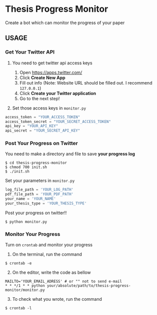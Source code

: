 # Thesis Progress Monitor

Create a bot which can monitor the progress of your paper

## USAGE

### Get Your Twitter API

1. You need to get twitter api access keys
   1. Open https://apps.twitter.com/ 
   2. Click **Create New App**
   3. Fill out info (Note: Website URL should be filled out. I recommend `127.0.0.1`)
   4. Click **Create your Twitter application**
   5. Go to the next step!

2. Set those access keys in `monitor.py`
```python
access_token = "YOUR_ACCESS_TOKEN"
access_token_secret = "YOUR_SECRET_ACCESS_TOKEN"
api_key = "YOUR_API_KEY"
api_secret = "YOUR_SECRET_API_KEY"
```

### Post Your Progress on Twitter

You need to make a directory and file to save **your progress log**
```shell
$ cd thesis-progress-monitor
$ chmod 700 init.sh
$ ./init.sh
```

Set your parameters in `monitor.py`
```python
log_file_path = 'YOUR_LOG_PATH'
pdf_file_path = 'YOUR_PDF_PATH'
your_name = 'YOUR_NAME'
your_thesis_type = 'YOUR_THESIS_TYPE'
```

Post your progress on twitter!!
```shell
$ python monitor.py
```

### Monitor Your Progress
Turn on `crontab` and monitor your progress

1. On the terminal, run the command 
```shell
$ crontab -e
```

2. On the editor, write the code as bellow
```
MAILTO='YOUR_EMAIL_ADRESS' # or "" not to send e-mail
* * */1 * * python your/absolute/path/to/thesis-progress-monitor/monitor.py
```

3. To check what you wrote, run the command
```shell
$ crontab -l
```
